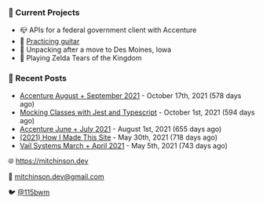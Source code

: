 ### 📌 Current Projects
- 📪 APIs for a federal government client with Accenture
- 🎸 [Practicing guitar](https://soundcloud.com/115bwm/ambulance-holden-tape)
- 🌽 Unpacking after a move to Des Moines, Iowa
- 👾 Playing Zelda Tears of the Kingdom

### 📝 Recent Posts

- [Accenture August + September 2021](https://blog.mitchinson.dev/pillar/aug-sep-21) - October 17th, 2021 (578 days ago)
- [Mocking Classes with Jest and Typescript](https://blog.mitchinson.dev/jest-typescript-mocks) - October 1st, 2021 (594 days ago)
- [Accenture June + July 2021](https://blog.mitchinson.dev/pillar/june-july-21) - August 1st, 2021 (655 days ago)
- [(2021) How I Made This Site](https://blog.mitchinson.dev/About-This-Site) - May 30th, 2021 (718 days ago)
- [Vail Systems March + April 2021](https://blog.mitchinson.dev/vail-march-april-2021) - May 5th, 2021 (743 days ago)

🌐 https://mitchinson.dev

💌 mitchinson.dev@gmail.com

🐦 [@115bwm](https://twitter.com/115bwm)
